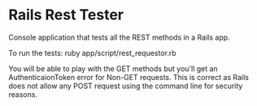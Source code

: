 # Rails Rest Tester

Console application that tests all the REST methods in a Rails app.

To run the tests: ruby app/script/rest_requestor.rb

You will be able to play with the GET methods but you'll get an AuthenticaionToken error for Non-GET requests.
This is correct as Rails does not allow any POST request using the command line for security reasons.